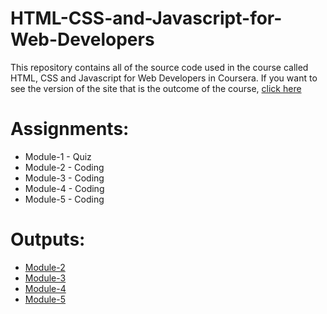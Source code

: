 # HTML-CSS-and-Javascript-for-Web-Developers

This repository contains all of the source code used in the course called HTML, CSS and Javascript for Web Developers in Coursera.
If you want to see the version of the site that is the outcome of the course, [click here](https://dariomejia.github.io/HTML-CSS-and-JavaScript-for-Web-Developers/site/index.html)

# Assignments:

* Module-1 - Quiz 
* Module-2 - Coding
* Module-3 - Coding
* Module-4 - Coding
* Module-5 - Coding


# Outputs:

* [Module-2](https://dariomejia.github.io/HTML-CSS-and-JavaScript-for-Web-Developers/assignments/module2-solution/index.html)
* [Module-3](https://dariomejia.github.io/HTML-CSS-and-JavaScript-for-Web-Developers/assignments/module3-solution/index.html)
* [Module-4](https://dariomejia.github.io/HTML-CSS-and-JavaScript-for-Web-Developers/assignments/module4-solution/index.html)
* [Module-5](https://dariomejia.github.io/HTML-CSS-and-JavaScript-for-Web-Developers/assignments/module5-solution/index.html)
